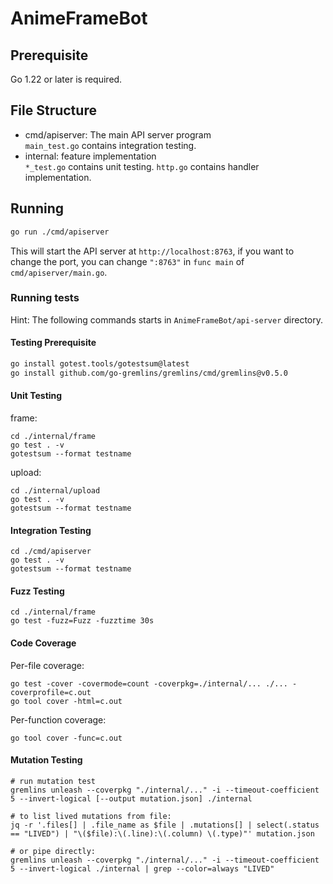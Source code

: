 # AnimeFrameBot

## Prerequisite

Go 1.22 or later is required.

## File Structure
- cmd/apiserver: The main API server program  
    `main_test.go` contains integration testing.
- internal: feature implementation  
    `*_test.go` contains unit testing.
    `http.go` contains handler implementation.

## Running

```sh
go run ./cmd/apiserver
```

This will start the API server at `http://localhost:8763`, if you want to change the port, you can change `":8763"` in `func main` of `cmd/apiserver/main.go`.

### Running tests
Hint: The following commands starts in `AnimeFrameBot/api-server` directory.


#### Testing Prerequisite
```sh
go install gotest.tools/gotestsum@latest
go install github.com/go-gremlins/gremlins/cmd/gremlins@v0.5.0
```

#### Unit Testing
frame:
```
cd ./internal/frame
go test . -v
gotestsum --format testname
```

upload:
```
cd ./internal/upload
go test . -v
gotestsum --format testname
```

#### Integration Testing
```
cd ./cmd/apiserver
go test . -v
gotestsum --format testname
```

#### Fuzz Testing
```
cd ./internal/frame
go test -fuzz=Fuzz -fuzztime 30s
```

#### Code Coverage
Per-file coverage:
```
go test -cover -covermode=count -coverpkg=./internal/... ./... -coverprofile=c.out
go tool cover -html=c.out
```

Per-function coverage:
```
go tool cover -func=c.out
```

#### Mutation Testing
```
# run mutation test
gremlins unleash --coverpkg "./internal/..." -i --timeout-coefficient 5 --invert-logical [--output mutation.json] ./internal

# to list lived mutations from file:
jq -r '.files[] | .file_name as $file | .mutations[] | select(.status == "LIVED") | "\($file):\(.line):\(.column) \(.type)"' mutation.json

# or pipe directly:
gremlins unleash --coverpkg "./internal/..." -i --timeout-coefficient 5 --invert-logical ./internal | grep --color=always "LIVED"
```
